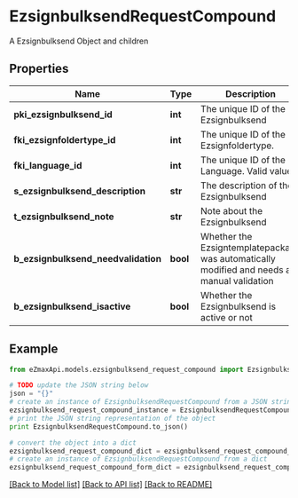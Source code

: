 # EzsignbulksendRequestCompound

A Ezsignbulksend Object and children

## Properties
Name | Type | Description | Notes
------------ | ------------- | ------------- | -------------
**pki_ezsignbulksend_id** | **int** | The unique ID of the Ezsignbulksend | [optional] 
**fki_ezsignfoldertype_id** | **int** | The unique ID of the Ezsignfoldertype. | 
**fki_language_id** | **int** | The unique ID of the Language.  Valid values:  |Value|Description| |-|-| |1|French| |2|English| | 
**s_ezsignbulksend_description** | **str** | The description of the Ezsignbulksend | 
**t_ezsignbulksend_note** | **str** | Note about the Ezsignbulksend | 
**b_ezsignbulksend_needvalidation** | **bool** | Whether the Ezsigntemplatepackage was automatically modified and needs a manual validation | 
**b_ezsignbulksend_isactive** | **bool** | Whether the Ezsignbulksend is active or not | 

## Example

```python
from eZmaxApi.models.ezsignbulksend_request_compound import EzsignbulksendRequestCompound

# TODO update the JSON string below
json = "{}"
# create an instance of EzsignbulksendRequestCompound from a JSON string
ezsignbulksend_request_compound_instance = EzsignbulksendRequestCompound.from_json(json)
# print the JSON string representation of the object
print EzsignbulksendRequestCompound.to_json()

# convert the object into a dict
ezsignbulksend_request_compound_dict = ezsignbulksend_request_compound_instance.to_dict()
# create an instance of EzsignbulksendRequestCompound from a dict
ezsignbulksend_request_compound_form_dict = ezsignbulksend_request_compound.from_dict(ezsignbulksend_request_compound_dict)
```
[[Back to Model list]](../README.md#documentation-for-models) [[Back to API list]](../README.md#documentation-for-api-endpoints) [[Back to README]](../README.md)



